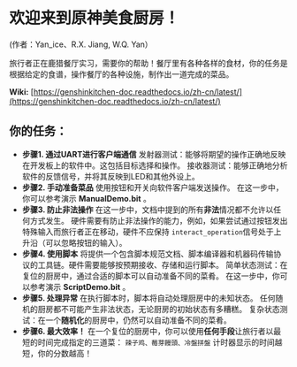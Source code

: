 # 欢迎来到原神美食厨房！

(作者：Yan_ice、R.X. Jiang, W.Q. Yan）

旅行者正在鹿猎餐厅实习，需要你的帮助！餐厅里有各种各样的食材，你的任务是根据给定的食谱，操作餐厅的各种设施，制作出一道完成的菜品。

**Wiki:** [https://genshinkitchen-doc.readthedocs.io/zh-cn/latest/](https://genshinkitchen-doc.readthedocs.io/zh-cn/latest/)

## 你的任务：

* **步骤1. 通过UART进行客户端通信**
  发射器测试：能够将期望的操作正确地反映在开发板上的软件中。这包括目标选择和操作。
  接收器测试：能够正确地分析软件的反馈信号，并将其反映到LED和其他外设上。
* **步骤2. 手动准备菜品**
  使用按钮和开关向软件客户端发送操作。
  在这一步中，你可以参考演示  **ManualDemo.bit** 。
* **步骤3. 防止非法操作**
  在这一步中，文档中提到的所有**非法**情况都不允许以任何方式发生。
  硬件需要有防止非法操作的能力，例如，如果尝试通过按钮发出特殊输入而旅行者正在移动，硬件不应保持 `interact_operation`信号处于上升沿（可以忽略按钮的输入）。
* **步骤4. 使用脚本**
  将提供一个包含脚本规范文档、脚本编译器和机器码传输协议的工具链。硬件需要能够按预期接收、存储和运行脚本。
  简单状态测试：在复位的厨房中，通过合适的脚本可以自动准备不同的菜肴。
  在这一步中，你可以参考演示  **ScriptDemo.bit** 。
* **步骤5. 处理异常**
  在执行脚本时，脚本将自动处理厨房中的未知状态。
  任何随机的厨房都不可能产生非法状态，无论厨房的初始状态有多糟糕。
  复杂状态测试：在一个**随机化**的厨房中，仍然可以自动准备不同的菜肴。
* **步骤6. 最大效率！**
  在一个复位的厨房中，你可以使用**任何手段**让旅行者以最短的时间完成指定的三道菜：  `辣子鸡、莓芽饅頭、冷盤拼盤`
  计时器显示的时间越短，你的分数越高！
